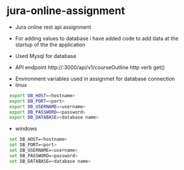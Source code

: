 # jura-online-assignment
- Jura online rest api assignment

* For adding values to database i have added code to add data at the startup of the the application


* Used Mysql for database

* API endpoint http://<ip>:3000/api/v1/courseOutline
http verb get()

- Environment variables used in assignmet for database connection
- linux
```sh
 export DB_HOST=<hostname>
 export DB_PORT=<port>
 export DB_USERNAME=<username>
 export DB_PASSWORD=<password>
 export DB_DATABASE=<database name>
 ```
- windows
```sh
 set DB_HOST=<hostname>
 set DB_PORT=<port>
 set DB_USERNAME=<username>
 set DB_PASSWORD=<password>
 set DB_DATABASE=<database name>
 ```
